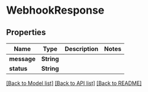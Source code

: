 # WebhookResponse

## Properties
Name | Type | Description | Notes
------------ | ------------- | ------------- | -------------
**message** | **String** |  | 
**status** | **String** |  | 

[[Back to Model list]](../README.md#documentation-for-models) [[Back to API list]](../README.md#documentation-for-api-endpoints) [[Back to README]](../README.md)


